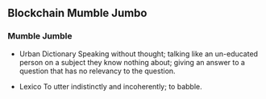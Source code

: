 ## Blockchain Mumble Jumbo

### Mumble Jumble 
* Urban Dictionary
Speaking without thought; talking like an un-educated person on a subject they know nothing about; giving an answer to a question that has no relevancy to the question.

* Lexico
To utter indistinctly and incoherently; to babble.
